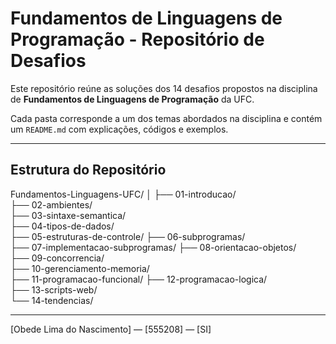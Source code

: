 
# Fundamentos de Linguagens de Programação - Repositório de Desafios

Este repositório reúne as soluções dos 14 desafios propostos na disciplina de **Fundamentos de Linguagens de Programação** da UFC.

Cada pasta corresponde a um dos temas abordados na disciplina e contém um `README.md` com explicações, códigos e exemplos.

---

## Estrutura do Repositório


Fundamentos-Linguagens-UFC/
│
├── 01-introducao/         
├── 02-ambientes/              
├── 03-sintaxe-semantica/    
├── 04-tipos-de-dados/         
├── 05-estruturas-de-controle/ 
├── 06-subprogramas/           
├── 07-implementacao-subprogramas/ 
├── 08-orientacao-objetos/  
├── 09-concorrencia/          
├── 10-gerenciamento-memoria/  
├── 11-programacao-funcional/ 
├── 12-programacao-logica/    
├── 13-scripts-web/            
└── 14-tendencias/           



---
[Obede Lima do Nascimento] — [555208] — [SI] 
